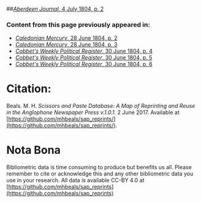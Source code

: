 ##[*Aberdeen Journal*, 4 July 1804, p. 2](https://mhbeals.github.io/sap_html/Aberdeen-Journal/Aberdeen-Journal-4-July-1804-p-2)

### Content from this page previously appeared in:
+ [*Caledonian Mercury*, 28 June 1804, p. 2](https://mhbeals.github.io/sap_html/Caledonian-Mercury/Caledonian-Mercury-28-June-1804-p-2)
+ [*Caledonian Mercury*, 28 June 1804, p. 3](https://mhbeals.github.io/sap_html/Caledonian-Mercury/Caledonian-Mercury-28-June-1804-p-3)
+ [*Cobbet's Weekly Political Register*, 30 June 1804, p. 4](https://mhbeals.github.io/sap_html/Cobbet's-Weekly-Political-Register/Cobbet's-Weekly-Political-Register-30-June-1804-p-4)
+ [*Cobbet's Weekly Political Register*, 30 June 1804, p. 5](https://mhbeals.github.io/sap_html/Cobbet's-Weekly-Political-Register/Cobbet's-Weekly-Political-Register-30-June-1804-p-5)
+ [*Cobbet's Weekly Political Register*, 30 June 1804, p. 6](https://mhbeals.github.io/sap_html/Cobbet's-Weekly-Political-Register/Cobbet's-Weekly-Political-Register-30-June-1804-p-6)
                    
# Citation: 

Beals. M. H. *Scissors and Paste Database: A Map of Reprinting and Reuse in the Anglophone Newspaper Press v.1.0.1.* 2 June 2017. Available at [https://github.com/mhbeals/sap_reprints/](https://github.com/mhbeals/sap_reprints/). 
                    
# Nota Bona

Bibliometric data is time consuming to produce but benefits us all. Please remember to cite or acknowledge this and any other bibliometric data you use in your research. All data is available CC-BY 4.0 at [https://github.com/mhbeals/sap_reprints](https://github.com/mhbeals/sap_reprints)